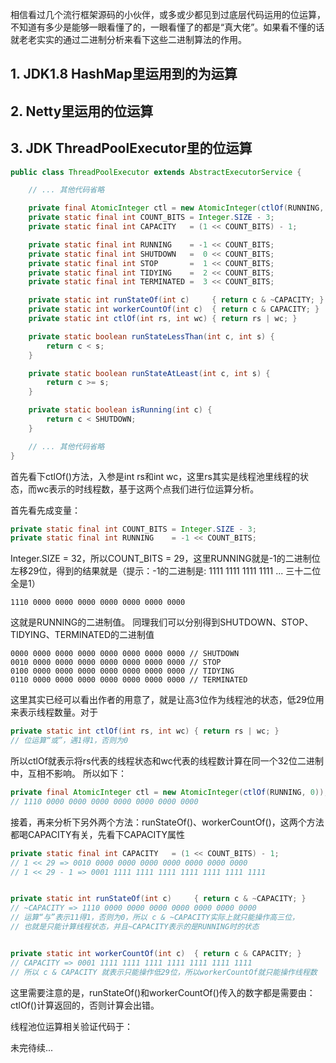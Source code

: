 相信看过几个流行框架源码的小伙伴，或多或少都见到过底层代码运用的位运算，不知道有多少是能够一眼看懂了的，一眼看懂了的都是“真大佬”。如果看不懂的话就老老实实的通过二进制分析来看下这些二进制算法的作用。

## 1. JDK1.8 HashMap里运用到的为运算

## 2. Netty里运用的位运算

## 3. JDK ThreadPoolExecutor里的位运算

```java
public class ThreadPoolExecutor extends AbstractExecutorService {

    // ... 其他代码省略

    private final AtomicInteger ctl = new AtomicInteger(ctlOf(RUNNING, 0));
    private static final int COUNT_BITS = Integer.SIZE - 3;
    private static final int CAPACITY   = (1 << COUNT_BITS) - 1;

    private static final int RUNNING    = -1 << COUNT_BITS;
    private static final int SHUTDOWN   =  0 << COUNT_BITS;
    private static final int STOP       =  1 << COUNT_BITS;
    private static final int TIDYING    =  2 << COUNT_BITS;
    private static final int TERMINATED =  3 << COUNT_BITS;

    private static int runStateOf(int c)     { return c & ~CAPACITY; }
    private static int workerCountOf(int c)  { return c & CAPACITY; }
    private static int ctlOf(int rs, int wc) { return rs | wc; }

    private static boolean runStateLessThan(int c, int s) {
        return c < s;
    }

    private static boolean runStateAtLeast(int c, int s) {
        return c >= s;
    }

    private static boolean isRunning(int c) {
        return c < SHUTDOWN;
    }

    // ... 其他代码省略
}
```
首先看下ctlOf()方法，入参是int rs和int wc，这里rs其实是线程池里线程的状态，而wc表示的时线程数，基于这两个点我们进行位运算分析。

首先看先成变量：
```java
private static final int COUNT_BITS = Integer.SIZE - 3;
private static final int RUNNING    = -1 << COUNT_BITS;
```
Integer.SIZE = 32，所以COUNT_BITS = 29，这里RUNNING就是-1的二进制位左移29位，得到的结果就是（提示：-1的二进制是: 1111 1111 1111 1111 ...  三十二位全是1）
```
1110 0000 0000 0000 0000 0000 0000 0000
```
这就是RUNNING的二进制值。
同理我们可以分别得到SHUTDOWN、STOP、TIDYING、TERMINATED的二进制值
```
0000 0000 0000 0000 0000 0000 0000 0000 // SHUTDOWN
0010 0000 0000 0000 0000 0000 0000 0000 // STOP
0100 0000 0000 0000 0000 0000 0000 0000 // TIDYING
0110 0000 0000 0000 0000 0000 0000 0000 // TERMINATED
```
这里其实已经可以看出作者的用意了，就是让高3位作为线程池的状态，低29位用来表示线程数量。对于
```java
private static int ctlOf(int rs, int wc) { return rs | wc; }
// 位运算“或”，遇1得1，否则为0
```
所以ctlOf就表示将rs代表的线程状态和wc代表的线程数计算在同一个32位二进制中，互相不影响。
所以如下：
```java
private final AtomicInteger ctl = new AtomicInteger(ctlOf(RUNNING, 0));
// 1110 0000 0000 0000 0000 0000 0000 0000
```
接着，再来分析下另外两个方法：runStateOf()、workerCountOf()，这两个方法都喝CAPACITY有关，先看下CAPACITY属性
```java
private static final int CAPACITY   = (1 << COUNT_BITS) - 1;
// 1 << 29 => 0010 0000 0000 0000 0000 0000 0000 0000
// 1 << 29 - 1 => 0001 1111 1111 1111 1111 1111 1111 1111


private static int runStateOf(int c)     { return c & ~CAPACITY; }
// ~CAPACITY => 1110 0000 0000 0000 0000 0000 0000 0000
// 运算“与”表示11得1，否则为0，所以 c & ~CAPACITY实际上就只能操作高三位，
// 也就是只能计算线程状态，并且~CAPACITY表示的是RUNNING时的状态


private static int workerCountOf(int c)  { return c & CAPACITY; }
// CAPACITY => 0001 1111 1111 1111 1111 1111 1111 1111
// 所以 c & CAPACITY 就表示只能操作低29位，所以workerCountOf就只能操作线程数
```
这里需要注意的是，runStateOf()和workerCountOf()传入的数字都是需要由：ctlOf()计算返回的，否则计算会出错。

线程池位运算相关验证代码于：


未完待续...